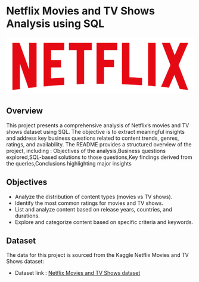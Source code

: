# Netflix Movies and TV Shows Analysis using SQL


![Netflix logo](https://github.com/ChitraSatyaLahariPatnala/Netflix_Analysis_SQL_Project/blob/main/logo.png)

## Overview

This project presents a comprehensive analysis of Netflix’s movies and TV shows dataset using SQL. The objective is to extract meaningful insights and address key business questions related to content trends, genres, ratings, and availability. The README provides a structured overview of the project, including : Objectives of the analysis,Business questions explored,SQL-based solutions to those questions,Key findings derived from the queries,Conclusions highlighting major insights

## Objectives

- Analyze the distribution of content types (movies vs TV shows). 
- Identify the most common ratings for movies and TV shows. 
- List and analyze content based on release years, countries, and durations. 
- Explore and categorize content based on specific criteria and keywords.

## Dataset

The data for this project is sourced from the Kaggle Netflix Movies and TV Shows dataset:
- Dataset link : [Netflix Movies and TV Shows dataset](https://www.kaggle.com/datasets/shivamb/netflix-shows?resource=download)

  
